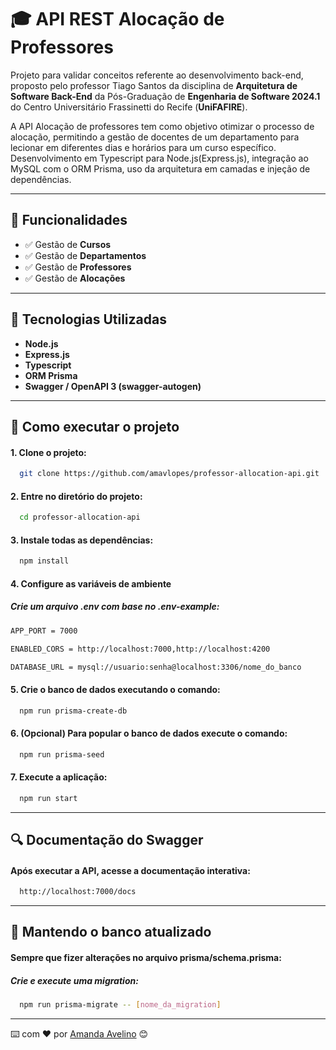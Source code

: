 # 🎓 API REST Alocação de Professores

Projeto para validar conceitos referente ao desenvolvimento back-end, proposto pelo professor Tiago Santos da disciplina de **Arquitetura de Software Back-End** da Pós-Graduação de **Engenharia de Software 2024.1** do Centro Universitário Frassinetti do Recife (**UniFAFIRE**).

A API Alocação de professores tem como objetivo otimizar o processo de alocação, permitindo a gestão de docentes de um departamento para lecionar em diferentes dias e horários para um curso específico. Desenvolvimento em Typescript para Node.js(Express.js), integração ao MySQL com o ORM Prisma, uso da arquitetura em camadas e injeção de dependências.

---

## 📌 Funcionalidades

- ✅ Gestão de **Cursos**
- ✅ Gestão de **Departamentos**
- ✅ Gestão de **Professores**
- ✅ Gestão de **Alocações**

---

## 🧱 Tecnologias Utilizadas

- **Node.js**
- **Express.js**
- **Typescript**
- **ORM Prisma**
- **Swagger / OpenAPI 3 (swagger-autogen)**

---

## 🏃 Como executar o projeto

#### 1. Clone o projeto:

```bash
  git clone https://github.com/amavlopes/professor-allocation-api.git
```

#### 2. Entre no diretório do projeto:

```bash
  cd professor-allocation-api
```

#### 3. Instale todas as dependências:

```bash
  npm install
```

#### 4. Configure as variáveis de ambiente

##### Crie um arquivo .env com base no .env-example:

```bash
APP_PORT = 7000

ENABLED_CORS = http://localhost:7000,http://localhost:4200

DATABASE_URL = mysql://usuario:senha@localhost:3306/nome_do_banco

```

#### 5. Crie o banco de dados executando o comando:

```bash
  npm run prisma-create-db
```

#### 6. (Opcional) Para popular o banco de dados execute o comando:

```bash
  npm run prisma-seed
```

#### 7. Execute a aplicação:

```bash
  npm run start
```

---

## 🔍 Documentação do Swagger

#### Após executar a API, acesse a documentação interativa:

```bash
  http://localhost:7000/docs
```

---

## 🔄 Mantendo o banco atualizado

#### Sempre que fizer alterações no arquivo prisma/schema.prisma:

##### Crie e execute uma migration:

```bash
  npm run prisma-migrate -- [nome_da_migration]
```

---

⌨️ com ❤️ por [Amanda Avelino](https://github.com/amavlopes) 😊
